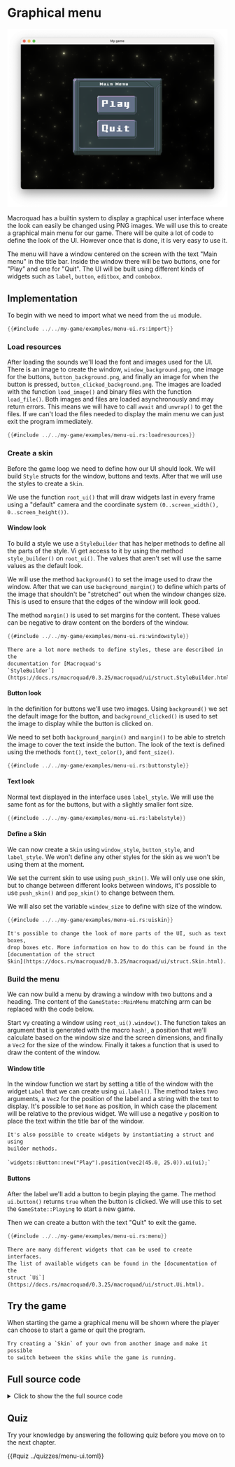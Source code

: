 # Graphical menu

![Screenshot](images/menu-ui.png#center)

Macroquad has a builtin system to display a graphical user interface where the
look can easily be changed using PNG images. We will use this to create a
graphical main menu for our game. There will be quite a lot of code to define
the look of the UI. However once that is done, it is very easy to use it.

The menu will have a window centered on the screen with the text "Main menu" in
the title bar. Inside the window there will be two buttons, one for "Play" and
one for "Quit". The UI will be built using different kinds of widgets such as
`label`, `button`, `editbox`, and `combobox`.

## Implementation 

To begin with we need to import what we need from the `ui` module.

```rust
{{#include ../../my-game/examples/menu-ui.rs:import}}
```

### Load resources

After loading the sounds we'll load the font and images used for the UI. 
There is an image to create the window, `window_background.png`, one image for
the buttons, `button_background.png`, and finally an image for when the button
is pressed, `button_clicked_background.png`. The images are loaded with the
function `load_image()` and binary files with the function `load_file()`. Both
images and files are loaded asynchronously and may return errors. This means
we will have to call `await` and `unwrap()` to get the files. If we can't load
the files needed to display the main menu we can just exit the program
immediately.

```rust
{{#include ../../my-game/examples/menu-ui.rs:loadresources}}
```

### Create a skin

Before the game loop we need to define how our UI should look. We will build
`Style` structs for the window, buttons and texts. After that we will use the
styles to create a `Skin`.

We use the function `root_ui()` that will draw widgets last in every frame
using a "default" camera and the coordinate system 
`(0..screen_width(), 0..screen_height())`.

#### Window look

To build a style we use a `StyleBuilder` that has helper methods to define all
the parts of the style. Vi get access to it by using the method
`style_builder()` on `root_ui()`. The values that aren't set will use the same
values as the default look.

We will use the method `background()` to set the image used to draw the
window. After that we can use `background_margin()` to define which parts of
the image that shouldn't be "stretched" out when the window changes size. This
is used to ensure that the edges of the window will look good.

The method `margin()` is used to set margins for the content. These values can
be negative to draw content on the borders of the window.

```rust
{{#include ../../my-game/examples/menu-ui.rs:windowstyle}}
```

```admonish info
There are a lot more methods to define styles, these are described in the
documentation for [Macroquad's
`StyleBuilder`](https://docs.rs/macroquad/0.3.25/macroquad/ui/struct.StyleBuilder.html)
```

#### Button look

In the definition for buttons we'll use two images. Using `background()` we
set the default image for the button, and `background_clicked()` is used to
set the image to display while the button is clicked on.

We need to set both `background_margin()` and `margin()` to be able to stretch
the image to cover the text inside the button. The look of the text is defined
using the methods `font()`, `text_color()`, and `font_size()`.

```rust
{{#include ../../my-game/examples/menu-ui.rs:buttonstyle}}
```

#### Text look

Normal text displayed in the interface uses `label_style`. We will use the
same font as for the buttons, but with a slightly smaller font size.

```rust
{{#include ../../my-game/examples/menu-ui.rs:labelstyle}}
```

#### Define a Skin

We can now create a `Skin` using `window_style`, `button_style`, and
`label_style`. We won't define any other styles for the skin as we won't be
using them at the moment.

We set the current skin to use using `push_skin()`. We will only use one skin,
but to change between different looks between windows, it's possible to use
`push_skin()` and `pop_skin()` to change between them.

We will also set the variable `window_size` to define with size of the window.

```rust
{{#include ../../my-game/examples/menu-ui.rs:uiskin}}
```

```admonish info
It's possible to change the look of more parts of the UI, such as text boxes,
drop boxes etc. More information on how to do this can be found in the 
[documentation of the struct
Skin](https://docs.rs/macroquad/0.3.25/macroquad/ui/struct.Skin.html).
```

### Build the menu

We can now build a menu by drawing a window with two buttons and a heading.
The content of the `GameState::MainMenu` matching arm can be replaced with the
code below.

Start vy creating a window using `root_ui().window()`. The function takes an
argument that is generated with the macro `hash!`, a position that we'll
calculate based on the window size and the screen dimensions, and finally a
`Vec2` for the size of the window. Finally it takes a function that is used to
draw the content of the window.

#### Window title

In the window function we start by setting a title of the window with the
widget `Label` that we can create using `ui.label()`. The method takes two
arguments, a `Vec2` for the position of the label and a string with the text
to display. It's possible to set `None` as position, in which case the
placement will be relative to the previous widget. We will use a negative `y`
position to place the text within the title bar of the window.

```admonish info
It's also possible to create widgets by instantiating a struct and using
builder methods.

`widgets::Button::new("Play").position(vec2(45.0, 25.0)).ui(ui);`
```

#### Buttons

After the label we'll add a button to begin playing the game. The method
`ui.button()` returns `true` when the button is clicked. We will use this to
set the `GameState::Playing` to start a new game.

Then we can create a button with the text "Quit" to exit the game.

```rust [hl,2-11,19-20,22-24]
{{#include ../../my-game/examples/menu-ui.rs:menu}}
```

```admonish info
There are many different widgets that can be used to create interfaces.
The list of available widgets can be found in the [documentation of the
struct `Ui`](https://docs.rs/macroquad/0.3.25/macroquad/ui/struct.Ui.html).
```

## Try the game

When starting the game a graphical menu will be shown where the player can
choose to start a game or quit the program.

```admonish tip title="Challenge" class="challenge"
Try creating a `Skin` of your own from another image and make it possible
to switch between the skins while the game is running.
```

<div class="noprint">

## Full source code

<details>
  <summary>Click to show the the full source code</summary>

```rust
{{#include ../../my-game/examples/menu-ui.rs:all}}
```
</details>
</div>

<div class="noprint">

## Quiz

Try your knowledge by answering the following quiz before you move on to the
next chapter.

{{#quiz ../quizzes/menu-ui.toml}}

</div>
